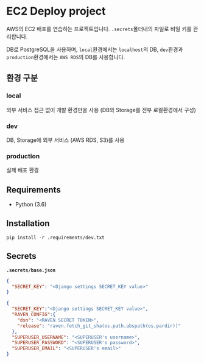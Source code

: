 # EC2 Deploy project

AWS의 EC2 배포를 연습하는 프로젝트입니다.
`.secrets`폴더내의 파일로 비밀 키를 관리합니다.

DB로 PostgreSQL을 사용하며, `local`환경에서는 `localhost`의 DB, `dev`환경과 `production`환경에서는 `AWS RDS`의 DB를 사용합니다.



## 환경 구분

### local

외부 서비스 접근 없이 개발 환경만을 사용 (DB와 Storage를 전부 로컬환경에서 구성)



### dev

DB, Storage에 외부 서비스 (AWS RDS, S3)를 사용



### production

실제 배포 환경





## Requirements

- Python (3.6)





## Installation

```
pip install -r .requirements/dev.txt
```





## Secrets

**`.secrets/base.json`**

```json
{
  "SECRET_KEY": "<Django settings SECRET_KEY value>"
}

{
  "SECRET_KEY":"<Django settings SECRET_KEY value>",
  "RAVEN_CONFIG":{
    "dsn": "<RAVEN SECRET TOKEN>",
    "release": "raven.fetch_git_sha(os.path.abspath(os.pardir))"
  },
  "SUPERUSER_USERNAME": "<SUPERUSER's username>",
  "SUPERUSER_PASSWORD": "<SUPERUSER's password>",
  "SUPERUSER_EMAIL": "<SUPERUSER's email>"
}
```





